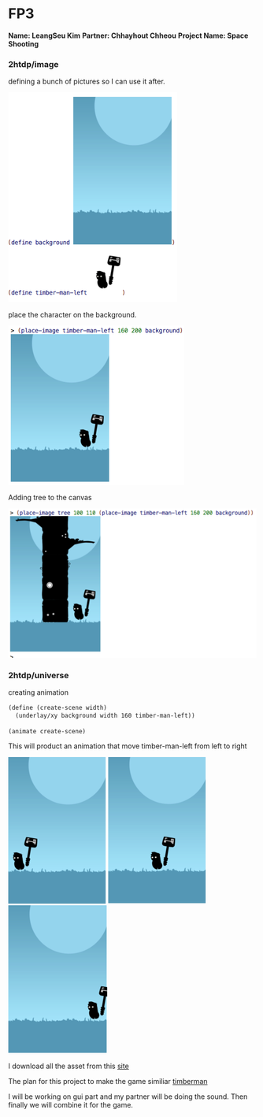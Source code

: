 # FP3
**Name: LeangSeu Kim**
**Partner: Chhayhout Chheou**
**Project Name: Space Shooting**

### 2htdp/image

defining a bunch of pictures so I can use it after.

![p0.png](/p0.png)

place the character on the background.

![p2.png](/p2.png)

Adding tree to the canvas

![p1.png](/p1.png)

### 2htdp/universe

creating animation

```racket
(define (create-scene width)
  (underlay/xy background width 160 timber-man-left))

(animate create-scene)
```
This will product an animation that move timber-man-left from left to right

![p3.png](/p3.png) ![p4.png](/p4.png) ![p5.png](/p5.png)

I download all the asset from this [site](http://www.emanueleferonato.com/2015/02/16/create-an-html5-game-like-timberman-in-a-matter-of-minutes-with-mightyeditor/)

The plan for this project to make the game similiar [timberman](http://www.crazygames.com/game/timberman)

I will be working on gui part and my partner will be doing the sound. Then finally we will combine it for the game.
